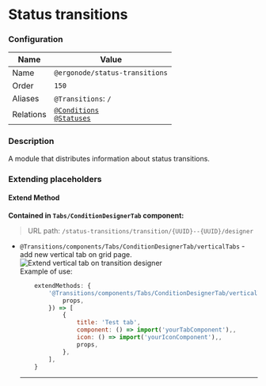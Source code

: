 # Status transitions

### Configuration

| Name          | Value                    |
|---------------|--------------------------|
| Name          | `@ergonode/status-transitions`   |
| Order         | `150`                     |
| Aliases       | `@Transitions`: `/`       |
| Relations     | [`@Conditions`][module-conditions] <br> [`@Statuses`][module-statuses] |

### Description

A module that distributes information about status transitions.


### Extending placeholders
#### Extend Method

**Contained in `Tabs/ConditionDesignerTab` component:**

> URL path: `/status-transitions/transition/{UUID}--{UUID}/designer`

* `@Transitions/components/Tabs/ConditionDesignerTab/verticalTabs` - add new vertical tab on grid page.<br>
    <img src="images/extends/extend-vertical-tab-transition-designer.png" alt="Extend vertical tab on transition designer" />
    <br>
    Example of use:

    ```javascript
        extendMethods: {
            '@Transitions/components/Tabs/ConditionDesignerTab/verticalTabs': ({
                props,
            }) => [
                {
                    title: 'Test tab',
                    component: () => import('yourTabComponent'),,
                    icon: () => import('yourIconComponent'),,
                    props,
                },
            ],
        }
    ```
    ---



[module-conditions]: frontend/modules/conditions
[module-statuses]: frontend/modules/statuses